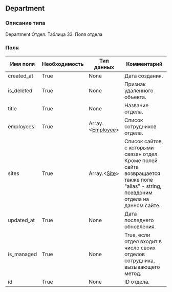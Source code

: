 
## Department

### Описание типа
Department
Отдел.
Таблица 33. Поля отдела


### Поля

| Имя поля | Необходимость | Тип данных | Комментарий |
|---|---|---|---|
|created_at|True|None|Дата создания.<br/>|
|is_deleted|True|None|Признак удаленного объекта.<br/>|
|title|True|None|Название отдела.<br/>|
|employees|True|Array.<[Employee](/docs/types/Employee.md)>|Список сотрудников отдела.<br/>|
|sites|True|Array.<[Site](/docs/types/Site.md)>|Список сайтов, c которыми связан отдел.<br/>Кроме полей сайта возвращается также поле "alias" - string, псевдоним отдела на данном сайте.<br/>|
|updated_at|True|None|Дата последнего обновления.<br/>|
|is_managed|True|None|True, если отдел входит в число своих отделов сотрудника, вызывающего метод.<br/>|
|id|True|None|ID отдела.<br/>|
